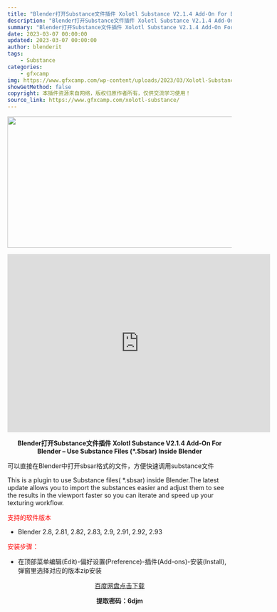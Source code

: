 ```yaml
---
title: "Blender打开Substance文件插件 Xolotl Substance V2.1.4 Add-On For Blender – Use Substance Files (*.Sbsar) Inside Blender"
description: "Blender打开Substance文件插件 Xolotl Substance V2.1.4 Add-On For Blender – Use Substance Files (*.Sbs..."
summary: "Blender打开Substance文件插件 Xolotl Substance V2.1.4 Add-On For Blender – Use Substance Files (*.Sbs..."
date: 2023-03-07 00:00:00
updated: 2023-03-07 00:00:00
author: blenderit
tags: 
    - Substance
categories:
    - gfxcamp
img: https://www.gfxcamp.com/wp-content/uploads/2023/03/Xolotl-Substance-Add-On-For-Blender.jpg
showGetMethod: false
copyright: 本插件资源来自网络，版权归原作者所有，仅供交流学习使用！
source_link: https://www.gfxcamp.com/xolotl-substance/
---
```

<div><p><img decoding="async" class="aligncenter size-full wp-image-110436" src="https://www.gfxcamp.com/wp-content/uploads/2023/03/Xolotl-Substance-Add-On-For-Blender.jpg" data-src="https://www.gfxcamp.com/wp-content/uploads/2023/03/Xolotl-Substance-Add-On-For-Blender.jpg" alt="" width="590" height="295" data-srcset="https://www.gfxcamp.com/wp-content/uploads/2023/03/Xolotl-Substance-Add-On-For-Blender.jpg 590w, https://www.gfxcamp.com/wp-content/uploads/2023/03/Xolotl-Substance-Add-On-For-Blender-150x75.jpg 150w" data-sizes="(max-width: 590px) 100vw, 590px"></p><p style="text-align: center;"><iframe loading="lazy" src="https://player.youku.com/embed/XNTk0ODM5Nzg4OA==" width="590" height="400" frameborder="0" allowfullscreen="allowfullscreen" data-mce-fragment="1"></iframe></p><p style="text-align: center;"><strong>Blender打开Substance文件插件 Xolotl Substance V2.1.4 Add-On For Blender – Use Substance Files (*.Sbsar) Inside Blender</strong></p><p>可以直接在Blender中打开sbsar格式的文件，方便快速调用substance文件</p><p>This is a plugin to use Substance files( *.sbsar) inside Blender.The latest update allows you to import the substances easier and adjust them to see the results in the viewport faster so you can iterate and speed up your texturing workflow.</p><p><span style="color: #ff0000;">支持的软件版本</span></p><ul>
<li>Blender 2.8, 2.81, 2.82, 2.83, 2.9, 2.91, 2.92, 2.93</li>
</ul><p><span style="color: #ff0000;">安装步骤：</span></p><ul>
<li>在顶部菜单编辑(Edit)-偏好设置(Preference)-插件(Add-ons)-安装(Install),弹窗里选择对应的版本zip安装</li>
</ul><p style="text-align: center;"><a class="maxbutton-3 maxbutton maxbutton-baidu" target="_blank" rel="noopener" href="https://pan.baidu.com/s/1OMxrSCKGobjP19CyhD8e5A?pwd=6djm"><span class="mb-text">百度网盘点击下载</span></a></p><p style="text-align: center;"><strong>提取密码：6djm</strong></p></div>
